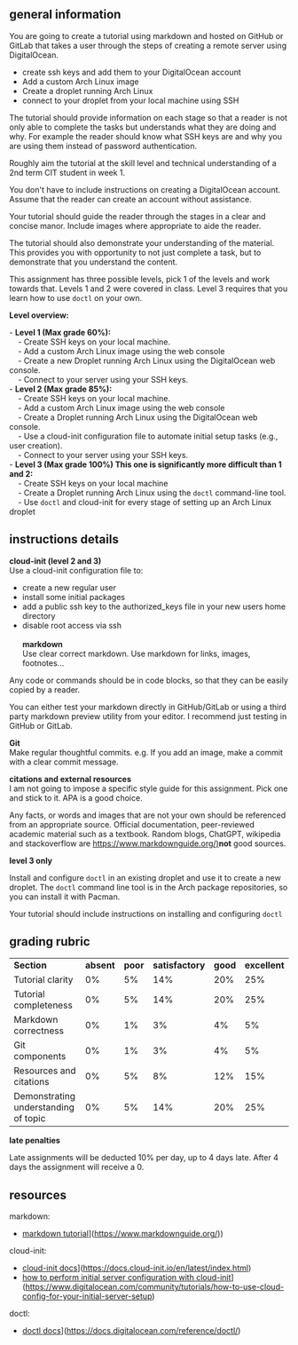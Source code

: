 
## **general information**

You are going to create a tutorial using markdown and hosted on GitHub or GitLab that takes a user through the steps of creating a remote server using DigitalOcean.  
- create ssh keys and add them to your DigitalOcean account  
- Add a custom Arch Linux image  
- Create a droplet running Arch Linux  
- connect to your droplet from your local machine using SSH

The tutorial should provide information on each stage so that a reader is not only able to complete the tasks but understands what they are doing and why. For example the reader should know what SSH keys are and why you are using them instead of password authentication.

Roughly aim the tutorial at the skill level and technical understanding of a 2nd term CIT student in week 1.

You don't have to include instructions on creating a DigitalOcean account. Assume that the reader can create an account without assistance.

Your tutorial should guide the reader through the stages in a clear and concise manor. Include images where appropriate to aide the reader.

The tutorial should also demonstrate your understanding of the material. This provides you with opportunity to not just complete a task, but to demonstrate that you understand the content.

This assignment has three possible levels, pick 1 of the levels and work towards that. Levels 1 and 2 were covered in class. Level 3 requires that you learn how to use `doctl` on your own.

**Level overview:**

- **Level 1 (Max grade 60%):**  
    - Create SSH keys on your local machine.  
    - Add a custom Arch Linux image using the web console  
    - Create a new Droplet running Arch Linux using the DigitalOcean web console.  
    - Connect to your server using your SSH keys.  
- **Level 2 (Max grade 85%):**  
    - Create SSH keys on your local machine.  
    - Add a custom Arch Linux image using the web console  
    - Create a Droplet running Arch Linux using the DigitalOcean web console.  
    - Use a cloud-init configuration file to automate initial setup tasks (e.g., user creation).  
    - Connect to your server using your SSH keys.  
- **Level 3 (Max grade 100%) This one is significantly more difficult than 1 and 2:**  
    - Create SSH keys on your local machine  
    - Create a Droplet running Arch Linux using the `doctl` command-line tool.  
    - Use `doctl` and cloud-init for every stage of setting up an Arch Linux droplet

## **instructions details**

**cloud-init (level 2 and 3)**  
Use a cloud-init configuration file to:  
- create a new regular user  
- install some initial packages  
- add a public ssh key to the authorized_keys file in your new users home directory  
- disable root access via ssh  
          
**markdown**  
Use clear correct markdown. Use markdown for links, images, footnotes...

Any code or commands should be in code blocks, so that they can be easily copied by a reader.

You can either test your markdown directly in GitHub/GitLab or using a third party markdown preview utility from your editor. I recommend just testing in GitHub or GitLab.

**Git**  
Make regular thoughtful commits. e.g. If you add an image, make a commit with a clear commit message. 

**citations and external resources**  
I am not going to impose a specific style guide for this assignment. Pick one and stick to it. APA is a good choice.

Any facts, or words and images that are not your own should be referenced from an appropriate source. Official documentation, peer-reviewed academic material such as a textbook. Random blogs, ChatGPT, wikipedia and stackoverflow are [https://www.markdownguide.org/)](https://www.markdownguide.org/)**not** good sources.

**level 3 only**

Install and configure `doctl` in an existing droplet and use it to create a new droplet. The `doctl` command line tool is in the Arch package repositories, so you can install it with Pacman.

Your tutorial should include instructions on installing and configuring `doctl`

## **grading rubric**

|                                      |            |          |                  |          |               |
| ------------------------------------ | ---------- | -------- | ---------------- | -------- | ------------- |
| **Section**                          | **absent** | **poor** | **satisfactory** | **good** | **excellent** |
| Tutorial clarity                     | 0%         | 5%       | 14%              | 20%      | 25%           |
| Tutorial completeness                | 0%         | 5%       | 14%              | 20%      | 25%           |
| Markdown correctness                 | 0%         | 1%       | 3%               | 4%       | 5%            |
| Git components                       | 0%         | 1%       | 3%               | 4%       | 5%            |
| Resources and citations              | 0%         | 5%       | 8%               | 12%      | 15%           |
| Demonstrating understanding of topic | 0%         | 5%       | 14%              | 20%      | 25%           |

**late penalties**

Late assignments will be deducted 10% per day, up to 4 days late. After 4 days the assignment will receive a 0.

## **resources**

markdown:  
- [markdown tutorial]([https://www.markdownguide.org/)](https://www.markdownguide.org/))

cloud-init:  
- [cloud-init docs]([https://docs.cloud-init.io/en/latest/index.html)](https://docs.cloud-init.io/en/latest/index.html)  
- [how to perform initial server configuration with cloud-init]([https://www.digitalocean.com/community/tutorials/how-to-use-cloud-config-for-your-initial-server-setup)](https://www.digitalocean.com/community/tutorials/how-to-use-cloud-config-for-your-initial-server-setup)

doctl:  
- [doctl docs]([https://docs.digitalocean.com/reference/doctl/)](https://docs.digitalocean.com/reference/doctl/)